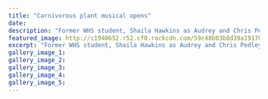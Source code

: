 ```yaml
---
title: "Carnivorous plant musical opens"
date: 
description: "Former WHS student, Shaila Hawkins as Audrey and Chris Pedley as Seymour with carnivorous plant Audrey II in Little Shop of Horrors..."
featured_image: http://c1940652.r52.cf0.rackcdn.com/59c48b03b8d39a1917000042/Little-shop-of-horrors-16-Sept-chron.jpg
excerpt: "Former WHS student, Shaila Hawkins as Audrey and Chris Pedley as Seymour with carnivorous plant Audrey II in Little Shop of Horrors."
gallery_image_1: 
gallery_image_2: 
gallery_image_3: 
gallery_image_4: 
gallery_image_5: 
---
```

